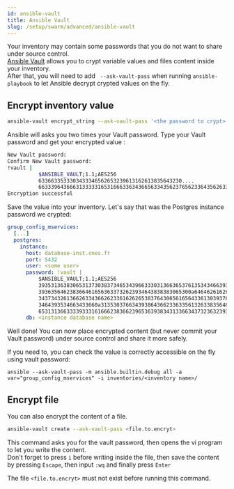 ```yaml
---
id: ansible-vault
title: Ansible Vault
slug: /setup/swarm/advanced/ansible-vault
---
```


Your inventory may contain some passwords that you do not want to share under source control.  
[Ansible Vault](https://docs.ansible.com/ansible/latest/user_guide/vault.html) allows you to crypt variable values and files content inside your inventory.  
After that, you will need to add ` --ask-vault-pass` when running `ansible-playbook` to let Ansible decrypt crypted values on the fly.

## Encrypt inventory value

```bash
ansible-vault encrypt_string --ask-vault-pass '<the password to crypt>'
```

Ansible will asks you two times your Vault password. Type your Vault password and get your encrypted value : 
```bash
New Vault password: 
Confirm New Vault password:
!vault |
          $ANSIBLE_VAULT;1.1;AES256
          6336633533303433346562653239613162613835643230....
          66333964366631333331653166633634366563343562376562336435626330303663
Encryption successful
```
Save the value into your inventory. Let's say that was the Postgres instance password we crypted:
```yaml
group_config_mservices:
  [...]
  postgres:
    instance:
      host: database-inst.cnes.fr
      port: 5432
      user: <some user>
      password: !vault |
          $ANSIBLE_VAULT;1.1;AES256
          39353136383065313730383734653439663330313663653761353434663935653033373833333830
          3936356462383664616563633732623934643838383065300a646462616265316232623336376336
          34373432613662633436626233616262653037643065616564336130393762653037343032396532
          3464393534663433660a313530376634393864366233633561326338356463366532396566636361
          65313136633339333161666238366239653639383431336634373236323932313036
      db: <instance database name>
```

Well done! You can now place encrypted content (but never commit your Vault password) under source control and share it more safely.

If you need to, you can check the value is correctly accessible on the fly using vault password:

```
ansible --ask-vault-pass -m ansible.builtin.debug all -a var="group_config_mservices" -i inventories/<inventory name>/
```

## Encrypt file

You can also encrypt the content of a file.

```bash
ansible-vault create --ask-vault-pass <file.to.encryt>
```

This command asks you for the vault password, then opens the vi program to let you write the content.  
Don't forget to press `i` before writing inside the file, then save the content by pressing `Escape`, then input `:wq` and finally press `Enter`

The file `<file.to.encryt>` must not exist before running this command.

